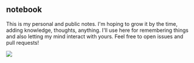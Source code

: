 ## notebook

This is my personal and public notes. I'm hoping to grow it by the time, adding knowledge, thoughts, anything. I'll use here for remembering things and also letting my mind interact with yours. Feel free to open issues and pull requests!

[![](https://cldup.com/Z9BIqltd2S.jpg)](https://www.instagram.com/p/BJXM5c-hKfP/?taken-by=afrikaradyo)
